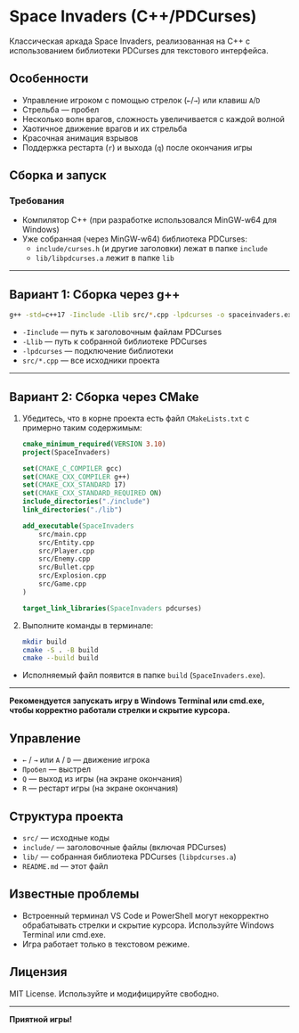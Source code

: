 # Space Invaders (C++/PDCurses)

Классическая аркада Space Invaders, реализованная на C++ с использованием библиотеки PDCurses для текстового интерфейса.

## Особенности

- Управление игроком с помощью стрелок (`←`/`→`) или клавиш `A`/`D`
- Стрельба — пробел
- Несколько волн врагов, сложность увеличивается с каждой волной
- Хаотичное движение врагов и их стрельба
- Красочная анимация взрывов
- Поддержка рестарта (`r`) и выхода (`q`) после окончания игры

## Сборка и запуск

### Требования

- Компилятор C++ (при разработке использовался MinGW-w64 для Windows)
- Уже собранная (через MinGW-w64) библиотека PDCurses:
  - `include/curses.h` (и другие заголовки) лежат в папке `include`
  - `lib/libpdcurses.a` лежит в папке `lib`

---

## Вариант 1: Сборка через g++

```sh
g++ -std=c++17 -Iinclude -Llib src/*.cpp -lpdcurses -o spaceinvaders.exe
```

- `-Iinclude` — путь к заголовочным файлам PDCurses
- `-Llib` — путь к собранной библиотеке PDCurses
- `-lpdcurses` — подключение библиотеки
- `src/*.cpp` — все исходники проекта

---

## Вариант 2: Сборка через CMake

1. Убедитесь, что в корне проекта есть файл `CMakeLists.txt` с примерно таким содержимым:

    ```cmake
    cmake_minimum_required(VERSION 3.10)
    project(SpaceInvaders)
    
    set(CMAKE_C_COMPILER gcc)
    set(CMAKE_CXX_COMPILER g++)
    set(CMAKE_CXX_STANDARD 17)
    set(CMAKE_CXX_STANDARD_REQUIRED ON)
    include_directories("./include") 
    link_directories("./lib")
    
    add_executable(SpaceInvaders
        src/main.cpp
        src/Entity.cpp
        src/Player.cpp
        src/Enemy.cpp
        src/Bullet.cpp
        src/Explosion.cpp
        src/Game.cpp
    )
    
    target_link_libraries(SpaceInvaders pdcurses)
    ```

2. Выполните команды в терминале:

    ```sh
    mkdir build
    cmake -S . -B build
    cmake --build build
    ```

- Исполняемый файл появится в папке `build` (`SpaceInvaders.exe`).

---

**Рекомендуется запускать игру в Windows Terminal или cmd.exe, чтобы корректно работали стрелки и скрытие курсора.**

## Управление

- `←` / `→` или `A` / `D` — движение игрока
- `Пробел` — выстрел
- `Q` — выход из игры (на экране окончания)
- `R` — рестарт игры (на экране окончания)

## Структура проекта

- `src/` — исходные коды
- `include/` — заголовочные файлы (включая PDCurses)
- `lib/` — собранная библиотека PDCurses (`libpdcurses.a`)
- `README.md` — этот файл

## Известные проблемы

- Встроенный терминал VS Code и PowerShell могут некорректно обрабатывать стрелки и скрытие курсора. Используйте Windows Terminal или cmd.exe.
- Игра работает только в текстовом режиме.

## Лицензия

MIT License. Используйте и модифицируйте свободно.

---

**Приятной игры!**
